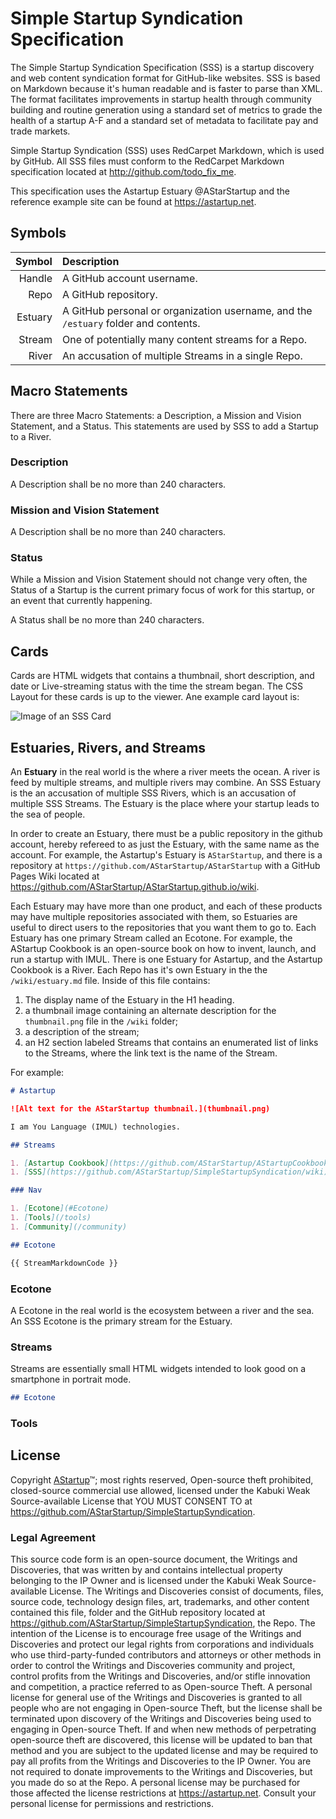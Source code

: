 # Simple Startup Syndication Specification

The Simple Startup Syndication Specification (SSS) is a startup discovery and web content syndication format for GitHub-like websites. SSS is based on Markdown because it's human readable and is faster to parse than XML. The format facilitates improvements in startup health through community building and routine generation using a standard set of metrics to grade the health of a startup A-F and a standard set of metadata to facilitate pay and trade markets.

Simple Startup Syndication (SSS) uses RedCarpet Markdown, which is used by GitHub. All SSS files must conform to the RedCarpet Markdown specification located at <http://github.com/todo_fix_me>.

This specification uses the Astartup Estuary @AStarStartup and the reference example site can be found at <https://astartup.net>.

## Symbols

|     Symbol | Description |
|-----------:|:------------|
|     Handle | A GitHub account username. |
|       Repo | A GitHub repository. |
|    Estuary | A GitHub personal or organization username, and the `/estuary` folder and contents. |
|     Stream | One of potentially many content streams for a Repo. |
|      River | An accusation of multiple Streams in a single Repo. |

## Macro Statements

There are three Macro Statements: a Description, a Mission and Vision Statement, and a Status. This statements are used by SSS to add a Startup to a River.

### Description

A Description shall be no more than 240 characters.

### Mission and Vision Statement

A Description shall be no more than 240 characters.

### Status

While a Mission and Vision Statement should not change very often, the Status of a Startup is the current primary focus of work for this startup, or an event that currently happening.

A Status shall be no more than 240 characters.

## Cards

Cards are HTML widgets that contains a thumbnail, short description, and date or Live-streaming status with the time the stream began. The CSS Layout for these cards is up to the viewer. Ane example card layout is:

![Image of an SSS Card](./todo_fix_me.png)

## Estuaries, Rivers, and Streams

An **Estuary** in the real world is the where a river meets the ocean. A river is feed by multiple streams, and multiple rivers may combine. An SSS Estuary is the an accusation of multiple SSS Rivers, which is an accusation of multiple SSS Streams. The Estuary is the place where your startup leads to the sea of people.

In order to create an Estuary, there must be a public repository in the github account, hereby refereed to as just the Estuary, with the same name as the account. For example, the Astartup's Estuary is `AStarStartup`, and there is a repository at `https://github.com/AStarStartup/AStarStartup` with a GitHub Pages Wiki located at <https://github.com/AStarStartup/AStarStartup.github.io/wiki>.

Each Estuary may have more than one product, and each of these products may have multiple repositories associated with them, so Estuaries are useful to direct users to the repositories that you want them to go to. Each Estuary has one primary Stream called an Ecotone. For example, the AStartup Cookbook is an open-source book on how to invent, launch, and run a startup with IMUL. There is one Estuary for Astartup, and the Astartup Cookbook is a River. Each Repo has it's own Estuary in the the `/wiki/estuary.md` file. Inside of this file contains:

1. The display name of the Estuary in the H1 heading.
1. a thumbnail image containing an alternate description for the `thumbnail.png` file in the `/wiki` folder;
1. a description of the stream;
1. an H2 section labeled Streams that contains an enumerated list of links to the Streams, where the link text is the name of the Stream.

For example:

```Markdown
# Astartup

![Alt text for the AStarStartup thumbnail.](thumbnail.png)

I am You Language (IMUL) technologies.

## Streams

1. [Astartup Cookbook](https://github.com/AStarStartup/AStartupCookbook/wiki)
1. [SSS](https://github.com/AStarStartup/SimpleStartupSyndication/wiki)

### Nav

1. [Ecotone](#Ecotone)
1. [Tools](/tools)
1. [Community](/community)

## Ecotone

{{ StreamMarkdownCode }}
```

### Ecotone

A Ecotone in the real world is the ecosystem between a river and the sea. An SSS Ecotone is the primary stream for the Estuary.

### Streams

Streams are essentially small HTML widgets intended to look good on a smartphone in portrait mode.

```Markdown
## Ecotone


```

### Tools

## License

Copyright [AStartup](https://astartup.net)™; most rights reserved, Open-source theft prohibited, closed-source commercial use allowed, licensed under the Kabuki Weak Source-available License that YOU MUST CONSENT TO at <https://github.com/AStarStartup/SimpleStartupSyndication>.

### Legal Agreement

This source code form is an open-source document, the Writings and Discoveries, that was written by and contains intellectual property belonging to the IP Owner and is licensed under the Kabuki Weak Source-available License. The Writings and Discoveries consist of documents, files, source code, technology design files, art, trademarks, and other content contained this file, folder and the GitHub repository located at <https://github.com/AStarStartup/SimpleStartupSyndication>, the Repo. The intention of the License is to encourage free usage of the Writings and Discoveries and protect our legal rights from corporations and individuals who use third-party-funded contributors and attorneys or other methods in order to control the Writings and Discoveries community and project, control profits from the Writings and Discoveries, and/or stifle innovation and competition, a practice referred to as Open-source Theft. A personal license for general use of the Writings and Discoveries is granted to all people who are not engaging in Open-source Theft, but the license shall be terminated upon discovery of the Writings and Discoveries being used to engaging in Open-source Theft. If and when new methods of perpetrating open-source theft are discovered, this license will be updated to ban that method and you are subject to the updated license and may be required to pay all profits from the Writings and Discoveries to the IP Owner. You are not required to donate improvements to the Writings and Discoveries, but you made do so at the Repo. A personal license may be purchased for those affected the license restrictions at <https://astartup.net>. Consult your personal license for permissions and restrictions.
